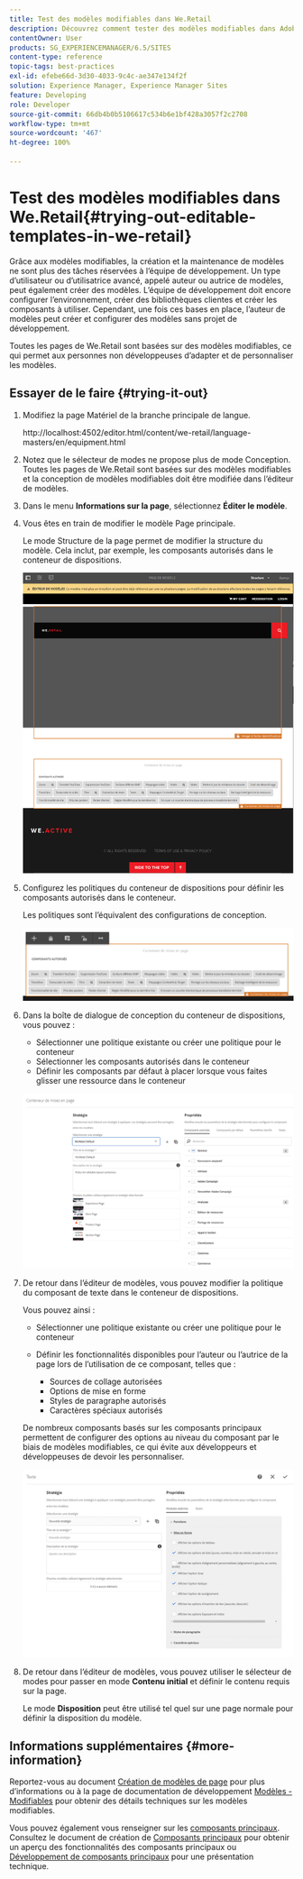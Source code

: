 ```yaml
---
title: Test des modèles modifiables dans We.Retail
description: Découvrez comment tester des modèles modifiables dans Adobe Experience Manager à l’aide de We.Retail.
contentOwner: User
products: SG_EXPERIENCEMANAGER/6.5/SITES
content-type: reference
topic-tags: best-practices
exl-id: efebe66d-3d30-4033-9c4c-ae347e134f2f
solution: Experience Manager, Experience Manager Sites
feature: Developing
role: Developer
source-git-commit: 66db4b0b5106617c534b6e1bf428a3057f2c2708
workflow-type: tm+mt
source-wordcount: '467'
ht-degree: 100%

---
```


# Test des modèles modifiables dans We.Retail{#trying-out-editable-templates-in-we-retail}

Grâce aux modèles modifiables, la création et la maintenance de modèles ne sont plus des tâches réservées à l’équipe de développement. Un type d’utilisateur ou d’utilisatrice avancé, appelé auteur ou autrice de modèles, peut également créer des modèles. L’équipe de développement doit encore configurer l’environnement, créer des bibliothèques clientes et créer les composants à utiliser. Cependant, une fois ces bases en place, l’auteur de modèles peut créer et configurer des modèles sans projet de développement.

Toutes les pages de We.Retail sont basées sur des modèles modifiables, ce qui permet aux personnes non développeuses d’adapter et de personnaliser les modèles.

## Essayer de le faire {#trying-it-out}

1. Modifiez la page Matériel de la branche principale de langue.

   http://localhost:4502/editor.html/content/we-retail/language-masters/en/equipment.html

1. Notez que le sélecteur de modes ne propose plus de mode Conception. Toutes les pages de We.Retail sont basées sur des modèles modifiables et la conception de modèles modifiables doit être modifiée dans l’éditeur de modèles.
1. Dans le menu **Informations sur la page**, sélectionnez **Éditer le modèle**.
1. Vous êtes en train de modifier le modèle Page principale.

   Le mode Structure de la page permet de modifier la structure du modèle. Cela inclut, par exemple, les composants autorisés dans le conteneur de dispositions.

   ![chlimage_1-138](assets/chlimage_1-138.png)

1. Configurez les politiques du conteneur de dispositions pour définir les composants autorisés dans le conteneur.

   Les politiques sont l’équivalent des configurations de conception.

   ![chlimage_1-139](assets/chlimage_1-139.png)

1. Dans la boîte de dialogue de conception du conteneur de dispositions, vous pouvez :

   * Sélectionner une politique existante ou créer une politique pour le conteneur
   * Sélectionner les composants autorisés dans le conteneur
   * Définir les composants par défaut à placer lorsque vous faites glisser une ressource dans le conteneur

   ![chlimage_1-140](assets/chlimage_1-140.png)

1. De retour dans l’éditeur de modèles, vous pouvez modifier la politique du composant de texte dans le conteneur de dispositions.

   Vous pouvez ainsi :

   * Sélectionner une politique existante ou créer une politique pour le conteneur
   * Définir les fonctionnalités disponibles pour l’auteur ou l’autrice de la page lors de l’utilisation de ce composant, telles que :

      * Sources de collage autorisées
      * Options de mise en forme
      * Styles de paragraphe autorisés
      * Caractères spéciaux autorisés

   De nombreux composants basés sur les composants principaux permettent de configurer des options au niveau du composant par le biais de modèles modifiables, ce qui évite aux développeurs et développeuses de devoir les personnaliser.

   ![chlimage_1-141](assets/chlimage_1-141.png)

1. De retour dans l’éditeur de modèles, vous pouvez utiliser le sélecteur de modes pour passer en mode **Contenu initial** et définir le contenu requis sur la page.

   Le mode **Disposition** peut être utilisé tel quel sur une page normale pour définir la disposition du modèle.

## Informations supplémentaires {#more-information}

Reportez-vous au document [Création de modèles de page](/help/sites-authoring/templates.md) pour plus d’informations ou à la page de documentation de développement [Modèles - Modifiables](/help/sites-developing/page-templates-editable.md) pour obtenir des détails techniques sur les modèles modifiables.

Vous pouvez également vous renseigner sur les [composants principaux](/help/sites-developing/we-retail-core-components.md). Consultez le document de création de [Composants principaux](https://experienceleague.adobe.com/docs/experience-manager-core-components/using/introduction.html?lang=fr) pour obtenir un aperçu des fonctionnalités des composants principaux ou [Développement de composants principaux](https://helpx.adobe.com/fr/experience-manager/core-components/using/developing.html) pour une présentation technique.
